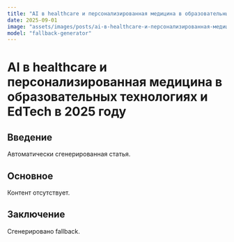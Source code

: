 ```yaml
---
title: "AI в healthcare и персонализированная медицина в образовательных технологиях и EdTech в 2025 году"
date: 2025-09-01
image: "assets/images/posts/ai-в-healthcare-и-персонализированная-медицина-в-образовательных-технологиях-и-edtech-в-2025-году.png"
model: "fallback-generator"
---
```

# AI в healthcare и персонализированная медицина в образовательных технологиях и EdTech в 2025 году

## Введение
Автоматически сгенерированная статья.

## Основное
Контент отсутствует.

## Заключение
Сгенерировано fallback.
